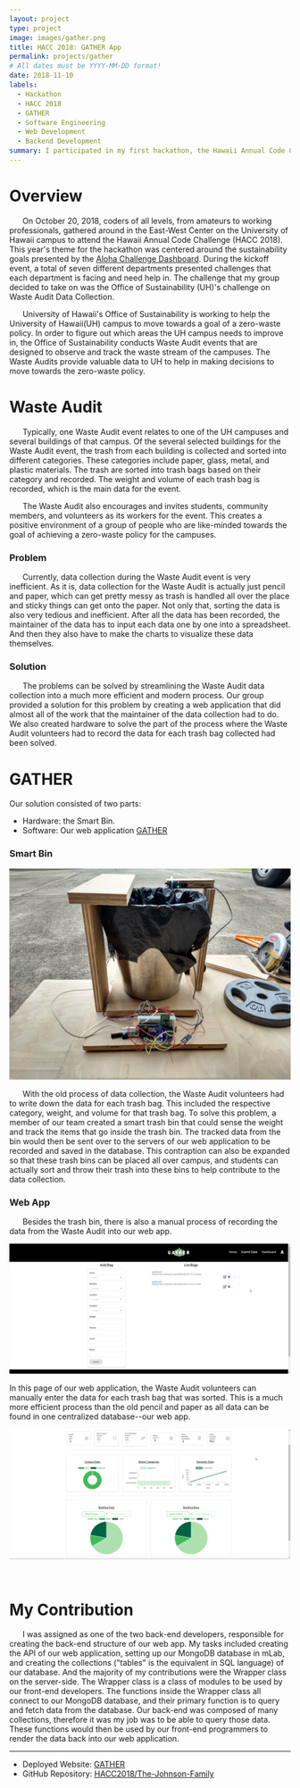 ```yaml
---
layout: project
type: project
image: images/gather.png
title: HACC 2018: GATHER App
permalink: projects/gather
# All dates must be YYYY-MM-DD format!
date: 2018-11-10
labels:
  - Hackathon
  - HACC 2018
  - GATHER
  - Software Engineering
  - Web Development
  - Backend Development
summary: I participated in my first hackathon, the Hawaii Annual Code Challenge 2018, and created the GATHER app with six other members.
---
```


# Overview
&nbsp;&nbsp;&nbsp;&nbsp;&nbsp;&nbsp;On October 20, 2018, coders of all levels, from amateurs to working professionals, gathered around in the East-West Center on the University of Hawaii campus to attend the Hawaii Annual Code Challenge (HACC 2018). This year's theme for the hackathon was centered around the sustainability goals presented by the [Aloha Challenge Dashboard](https://dashboard.hawaii.gov/aloha-challenge). During the kickoff event, a total of seven different departments presented challenges that each department is facing and need help in. The challenge that my group decided to take on was the Office of Sustainability (UH)'s challenge on Waste Audit Data Collection.

&nbsp;&nbsp;&nbsp;&nbsp;&nbsp;&nbsp;University of Hawaii's Office of Sustainability is working to help the University of Hawaii(UH) campus to move towards a goal of a zero-waste policy. In order to figure out which areas the UH campus needs to improve in, the Office of Sustainability conducts Waste Audit events that are designed to observe and track the waste stream of the campuses. The Waste Audits provide valuable data to UH to help in making decisions to move towards the zero-waste policy.

# Waste Audit
&nbsp;&nbsp;&nbsp;&nbsp;&nbsp;&nbsp;Typically, one Waste Audit event relates to one of the UH campuses and several buildings of that campus. Of the several selected buildings for the Waste Audit event, the trash from each building is collected and sorted into different categories. These categories include paper, glass, metal, and plastic materials. The trash are sorted into trash bags based on their category and recorded. The weight and volume of each trash bag is recorded, which is the main data for the event.

&nbsp;&nbsp;&nbsp;&nbsp;&nbsp;&nbsp;The Waste Audit also encourages and invites students, community members, and volunteers as its workers for the event. This creates a positive environment of a group of people who are like-minded towards the goal of achieving a zero-waste policy for the campuses.

### Problem
&nbsp;&nbsp;&nbsp;&nbsp;&nbsp;&nbsp;Currently, data collection during the Waste Audit event is very inefficient. As it is, data collection for the Waste Audit is actually just pencil and paper, which can get pretty messy as trash is handled all over the place and sticky things can get onto the paper. Not only that, sorting the data is also very tedious and inefficient. After all the data has been recorded, the maintainer of the data has to input each data one by one into a spreadsheet. And then they also have to make the charts to visualize these data themselves.

### Solution
&nbsp;&nbsp;&nbsp;&nbsp;&nbsp;&nbsp;The problems can be solved by streamlining the Waste Audit data collection into a much more efficient and modern process. Our group provided a solution for this problem by creating a web application that did almost all of the work that the maintainer of the data collection had to do. We also created hardware to solve the part of the process where the Waste Audit volunteers had to record the data for each trash bag collected had been solved.

# GATHER

Our solution consisted of two parts:
* Hardware: the Smart Bin.
* Software: Our web application [GATHER](http://gather.meteorapp.com/#/)

### Smart Bin
<img class="ui image circular centered" src="../images/trashbin.jpg">

&nbsp;&nbsp;&nbsp;&nbsp;&nbsp;&nbsp;With the old process of data collection, the Waste Audit volunteers had to write down the data for each trash bag. This included the respective category, weight, and volume for that trash bag. To solve this problem, a member of our team created a smart trash bin that could sense the weight and track the items that go inside the trash bin. The tracked data from the bin would then be sent over to the servers of our web application to be recorded and saved in the database. This contraption can also be expanded so that these trash bins can be placed all over campus, and students can actually sort and throw their trash into these bins to help contribute to the data collection.

### Web App
&nbsp;&nbsp;&nbsp;&nbsp;&nbsp;&nbsp;Besides the trash bin, there is also a manual process of recording the data from the Waste Audit into our web app.

<img class="ui image centered" src="../images/gatherapp1.png">

In this page of our web application, the Waste Audit volunteers can manually enter the data for each trash bag that was sorted. This is a much more efficient process than the old pencil and paper as all data can be found in one centralized database--our web app.

<img class="ui image centered" src="../images/gatherapp2.png">

&nbsp;&nbsp;&nbsp;&nbsp;&nbsp;&nbsp;

# My Contribution
&nbsp;&nbsp;&nbsp;&nbsp;&nbsp;&nbsp;I was assigned as one of the two back-end developers, responsible for creating the back-end structure of our web app. My tasks included creating the API of our web application, setting up our MongoDB database in mLab, and creating the collections ("tables" is the equivalent in SQL language) of our database. And the majority of my contributions were the Wrapper class on the server-side. The Wrapper class is a class of modules to be used by our front-end developers. The functions inside the Wrapper class all connect to our MongoDB database, and their primary function is to query and fetch data from the database. Our back-end was composed of many collections, therefore it was my job was to be able to query those data. These functions would then be used by our front-end programmers to render the data back into our web application.

---
* Deployed Website: [GATHER](http://gather.meteorapp.com/#/)
* GitHub Repository: <a href="https://github.com/HACC2018/The-Johnson-Family"><i class="large github icon"></i>HACC2018/The-Johnson-Family</a>



